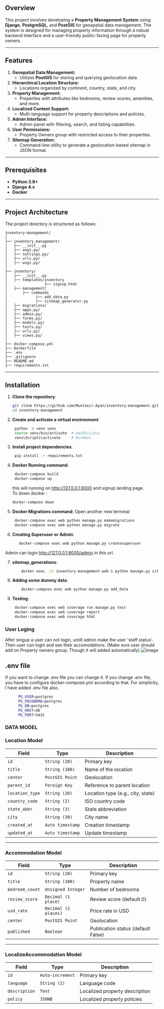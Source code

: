 ## Overview  
This project involves developing a **Property Management System** using **Django**, **PostgreSQL**, and **PostGIS** for geospatial data management. The system is designed for managing property information through a robust backend interface and a user-friendly public-facing page for property owners.  

---

## Features  
1. **Geospatial Data Management:**  
   - Utilizes **PostGIS** for storing and querying geolocation data.  
2. **Hierarchical Location Structure:**  
   - Locations organized by continent, country, state, and city.  
3. **Property Management:**  
   - Properties with attributes like bedrooms, review scores, amenities, and more.  
4. **Localized Content Support:**  
   - Multi-language support for property descriptions and policies.  
5. **Admin Interface:**  
   - Admin panel with filtering, search, and listing capabilities.  
6. **User Permissions:**  
   - Property Owners group with restricted access to their properties.  
7. **Sitemap Generation:**  
   - Command-line utility to generate a geolocation-based sitemap in JSON format.  

---

## Prerequisites  
- **Python 3.8+**  
- **Django 4.x**  
- **Docker**

---

## Project Architecture

The project directory is structured as follows:

```plaintext
inventory-management/
│
├── inventory_management/           
│   ├── __init__.py             
│   ├── asgi.py/             
│   ├── settings.py/             
│   ├── urls.py/           
│   ├── wsgi.py/              
│
├── inventory/    
│   ├── __init__.py           
│   ├── templates/inventory             
|                 ├── signup.html 
│   ├── management/             
|       ├── commands 
|             ├── add_data.py
|             ├── sitemap_generator.py 
│   ├── migrations/             
│   ├── apps.py/             
│   ├── admin.py/            
│   ├── forms.py/              
│   ├── models.py/             
│   ├── tests.py/             
│   ├── urls.py/           
│   ├── views.py/             
│
├── docker-compose.yml          
├── Dockerfile             
├── .env             
├── .gitignore             
├── README.md              
├── requirements.txt      
```
---

## Installation

1. **Clone the repository**:
   ```bash
   git clone https://github.com/Muntasir-Ayan/inventory-management.git
   cd inventory-management

2. **Create and activate a virtual environment**:
   ```bash
    python -m venv venv
    source venv/bin/activate  # macOS/Linux
    venv\Scripts\activate     # Windows
3. **Install project dependencies**:
   ```bash
    pip install -r requirements.txt
4. **Docker Running command**:
   ```bash
    docker-compose build
    docker-compose up
   ```
   this will running on http://127.0.0.1:8000 and signup landing page.
   <br>
   To down docker :
      ```bash
    docker-compose down

   
5. **Docker Migrations command**:
   Open another new terminal
   ```bash
    docker-compose exec web python manage.py makemigrations
    docker-compose exec web python manage.py migrate

6. **Creating Superuser or Admin**:
   ```bash
      docker-compose exec web python manage.py createsuperuser
Admin can login http://127.0.0.1:8000/admin in this url.
   


7. **sitemap_generations**:
   ```bash
       docker exec -it inventory-management-web-1 python manage.py sitemap_generator

8. **Adding some dummy data**:
   ```bash
       docker-compose exec web python manage.py add_data

9. **Testing**:
   ```bash
    docker-compose exec web coverage run manage.py test
    docker-compose exec web coverage report
    docker-compose exec web coverage html
   
### User Loging
   After singup a user can not login, untill admin make the user 'staff status'. Then user can login and see their accomodations. (Make sure user should add on Property owners group, Though it will added automatically)
   ![image](https://github.com/user-attachments/assets/26937431-9dfe-439b-a3f9-b1191ac86d37)
## .env file 
   If you want to change .env file you can change it. If you change .env file, you have to configure docker-compose.yml according to that. For simplicity, I have added .env file also.
   ```bash
         PG_USER=postgres
         PG_PASSWORD=postgres
         PG_DB=postgres
         PG_HOST=db
         PG_PORT=5432
   ```
### DATA MODEL
### Location Model  
| **Field**       | **Type**            | **Description**                          |
|-----------------|---------------------|------------------------------------------|
| `id`            | `String (20)`       | Primary key                              |
| `title`         | `String (100)`      | Name of the location                     |
| `center`        | `PostGIS Point`     | Geolocation                              |
| `parent_id`     | `Foreign Key`       | Reference to parent location             |
| `location_type` | `String (20)`       | Location type (e.g., city, state)        |
| `country_code`  | `String (2)`        | ISO country code                         |
| `state_abbr`    | `String (3)`        | State abbreviation                       |
| `city`          | `String (30)`       | City name                                |
| `created_at`    | `Auto timestamp`    | Creation timestamp                       |
| `updated_at`    | `Auto timestamp`    | Update timestamp                         |

---

### Accommodation Model  
| **Field**       | **Type**              | **Description**                          |
|-----------------|-----------------------|------------------------------------------|
| `id`            | `String (20)`         | Primary key                              |
| `title`         | `String (100)`        | Property name                            |
| `bedroom_count` | `Unsigned Integer`    | Number of bedrooms                       |
| `review_score`  | `Decimal (1 place)`   | Review score (default 0)                 |
| `usd_rate`      | `Decimal (2 places)`  | Price rate in USD                        |
| `center`        | `PostGIS Point`       | Geolocation                              |
| `published`     | `Boolean`             | Publication status (default False)       |

---

### LocalizeAccommodation Model  
| **Field**       | **Type**              | **Description**                          |
|-----------------|-----------------------|------------------------------------------|
| `id`            | `Auto-increment`      | Primary key                              |
| `language`      | `String (2)`          | Language code                            |
| `description`   | `Text`                | Localized property description           |
| `policy`        | `JSONB`               | Localized property policies              |
